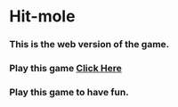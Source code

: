 # Hit-mole
### This is the web version of the game.
### Play this game [Click Here](https://r-phoenix.github.io/Hit-mole/)
### Play this game to have fun.
